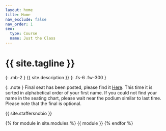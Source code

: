 ```yaml
---
layout: home
title: Home
nav_exclude: false
nav_order: 1
seo:
  type: Course
  name: Just the Class
---
```


# {{ site.tagline }}
{: .mb-2 }
{{ site.description }}
{: .fs-6 .fw-300 }

{: .note }
Final seat has been posted, please find it [Here](https://campuswire.com/c/G05938D13/feed/329). This time it is sorted in alphabetical order of your first name. If you could not find your name in the seating chart, please wait near the podium similar to last time. Please note that the final is optional.

{{ site.staffersnobio }}

<!-- [Lecture Recordings](https://podcast.ucsd.edu/){: .btn .btn-blue } [Assignment Solutions](https://campuswire.com/c/GAA3B3FEA/feed/17){: .btn .btn-purple } -->

{% for module in site.modules %}
{{ module }}
{% endfor %}
